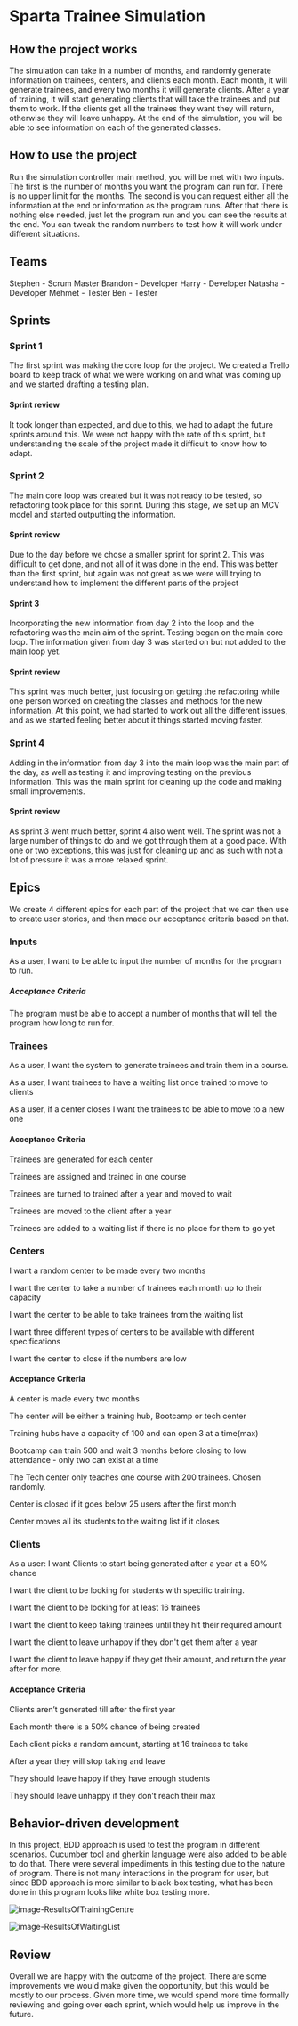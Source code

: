 # Sparta Trainee Simulation

## How the project works

The simulation can take in a number of months, and randomly generate information on trainees, centers, and clients each month. Each month, it will generate trainees, and every two months it will generate clients. After a year of training, it will start generating clients that will take the trainees and put them to work. If the clients get all the trainees they want they will return, otherwise they will leave unhappy.
At the end of the simulation, you will be able to see information on each of the generated classes.


## How to use the project
Run the simulation controller main method, you will be met with two inputs. The first is the number of months you want the program can run for. There is no upper limit for the months. The second is you can request either all the information at the end or information as the program runs. After that there is nothing else needed, just let the program run and you can see the results at the end. You can tweak the random numbers to test how it will work under different situations.

## Teams
Stephen - Scrum Master
Brandon - Developer
Harry - Developer
Natasha - Developer
Mehmet  - Tester
Ben - Tester

## Sprints
### Sprint 1
The first sprint was making the core loop for the project. We created a Trello board to keep track of what we were working on and what was coming up and we started drafting a testing plan.
#### Sprint review
It took longer than expected, and due to this, we had to adapt the future sprints around this. We were not happy with the rate of this sprint, but understanding the scale of the project made it difficult to know how to adapt.

### Sprint 2
The main core loop was created but it was not ready to be tested, so refactoring took place for this sprint. During this stage, we set up an MCV model and started outputting the information.
#### Sprint review
Due to the day before we chose a smaller sprint for sprint 2. This was difficult to get done, and not all of it was done in the end. This was better than the first sprint, but again was not great as we were will trying to understand how to implement the different parts of the project
#### Sprint 3
Incorporating the new information from day 2 into the loop and the refactoring was the main aim of the sprint. Testing began on the main core loop. The information given from day 3 was started on but not added to the main loop yet.
#### Sprint review
This sprint was much better, just focusing on getting the refactoring while one person worked on creating the classes and methods for the new information. At this point, we had started to work out all the different issues, and as we started feeling better about it things started moving faster.

### Sprint 4
Adding in the information from day 3 into the main loop was the main part of the day, as well as testing it and improving testing on the previous information. This was the main sprint for cleaning up the code and making small improvements.
#### Sprint review
As sprint 3 went much better, sprint 4 also went well. The sprint was not a large number of things to do and we got through them at a good pace. With one or two exceptions, this was just for cleaning up and as such with not a lot of pressure it was a more relaxed sprint.


## Epics 
We create 4 different epics for each part of the project that we can then use to create user stories, and then made our acceptance criteria based on that.
### Inputs
As a user, I want to be able to input the number of months for the program to run.
##### Acceptance Criteria
The program must be able to accept a number of months that will tell the program how long to run for.

### Trainees
As a user, I want the system to generate trainees and train them in a course.

As a user, I want trainees to have a waiting list once trained to move to clients

As a user, if a center closes I want the trainees to be able to move to a new one

#### Acceptance Criteria
Trainees are generated for each center

Trainees are assigned and trained in one course

Trainees are turned to trained after a year and moved to wait

Trainees are moved to the client after a year

Trainees are added to a waiting list if there is no place for them to go yet

### Centers
I want a random center to be made every two months

I want the center to take a number of trainees each month up to their capacity

I want the center to be able to take trainees from the waiting list

I want three different types of centers to be available with different specifications

I want the center to close if the numbers are low

#### Acceptance Criteria
A center is made every two months

The center will be either a training hub, Bootcamp or tech center

Training hubs have a capacity of 100 and can open 3 at a time(max)

Bootcamp can train 500 and wait 3 months before closing to low attendance - only two can exist at a time

The Tech center only teaches one course with 200 trainees. Chosen randomly.

Center is closed if it goes below 25 users after the first month

Center moves all its students to the waiting list if it closes

### Clients
As a user:
I want Clients to start being generated after a year at a 50% chance

I want the client to be looking for students with specific training.

I want the client to be looking for at least 16 trainees

I want the client to keep taking trainees until they hit their required amount

I want the client to leave unhappy if they don't get them after a year

I want the client to leave happy if they get their amount, and return the year after for more.

#### Acceptance Criteria
Clients aren’t generated till after the first year

Each month there is a 50% chance of being created

Each client picks a random amount, starting at 16 trainees to take

After a year they will stop taking and leave

They should leave happy if they have enough students

They should leave unhappy if they don’t reach their max

## Behavior-driven development

In this project, BDD approach is used to test the program in different scenarios. Cucumber tool and gherkin language were also added to be able to do that. There were several impediments in this testing due to the nature of program. There is not many interactions in the program for user, but since BDD approach is more similar to black-box testing, what has been done in this program looks like white box testing more. 

![image-ResultsOfTrainingCentre](https://i.imgur.com/a27JBHF.png)

![image-ResultsOfWaitingList](https://i.imgur.com/durbYEn.png)

## Review
Overall we are happy with the outcome of the project. There are some improvements we would make given the opportunity, but this would be mostly to our process. Given more time, we would spend more time formally reviewing and going over each sprint, which would help us improve in the future.

